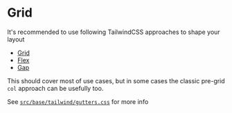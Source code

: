 # Grid

It's recommended to use following TailwindCSS approaches to shape your layout

* [Grid](https://tailwindcss.com/docs/grid-template-columns)
* [Flex](https://tailwindcss.com/docs/flex)
* [Gap](https://tailwindcss.com/docs/gap)

This should cover most of use cases, but in some cases the classic pre-grid `col` approach can be usefully too.

See [`src/base/tailwind/gutters.css`](https://github.com/winduum/winduum/tree/main/src/base/tailwind/gutters.css) for more info
